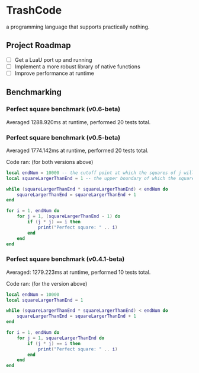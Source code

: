 # TrashCode
a programming language that supports practically nothing.

## Project Roadmap
- [ ] Get a LuaU port up and running
- [ ] Implement a more robust library of native functions
- [ ] Improve performance at runtime

## Benchmarking

### Perfect square benchmark (v0.6-beta)
Averaged 1288.920ms at runtime, performed 20 tests total.
### Perfect square benchmark (v0.5-beta)
Averaged 1774.142ms at runtime, performed 20 tests total.

Code ran: (for both versions above)
```lua
local endNum = 10000 -- the cutoff point at which the squares of j will no longer be checked against i
local squareLargerThanEnd = 1 -- the upper boundary of which the squares of j would exceed endNum

while (squareLargerThanEnd * squareLargerThanEnd) < endNum do
	squareLargerThanEnd = squareLargerThanEnd + 1
end

for i = 1, endNum do
	for j = 1, (squareLargerThanEnd - 1) do
		if (j * j) == i then
			print("Perfect square: " .. i)
		end
	end
end
```

### Perfect square benchmark (v0.4.1-beta)
Averaged: 1279.223ms at runtime, performed 10 tests total.

Code ran: (for the version above)
```lua
local endNum = 10000
local squareLargerThanEnd = 1

while (squareLargerThanEnd * squareLargerThanEnd) < endNum do
	squareLargerThanEnd = squareLargerThanEnd + 1
end

for i = 1, endNum do
	for j = 1, squareLargerThanEnd do
		if (j * j) == i then
			print("Perfect square: " .. i)
		end
	end
end
```

